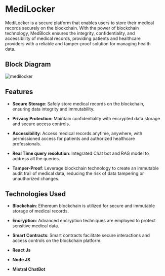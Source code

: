 # MediLocker

MediLocker is a secure platform that enables users to store their medical records securely on the blockchain. With the power of blockchain technology, MedBlock ensures the integrity, confidentiality, and accessibility of medical records, providing patients and healthcare providers with a reliable and tamper-proof solution for managing health data.

## Block Diagram
![medilocker](https://github.com/Adii2202/MediLocker/assets/131331573/ecfdc5c8-f8a2-48ed-a4e1-3c5970cfaef5)

## Features

- **Secure Storage**: Safely store medical records on the blockchain, ensuring data integrity and immutability.
  
- **Privacy Protection**: Maintain confidentiality with encrypted data storage and secure access controls.

- **Accessibility**: Access medical records anytime, anywhere, with permissioned access for patients and authorized healthcare professionals.

- **Real Time query resolution**: Integrated Chat bot and RAG model to address all the queries.

- **Tamper-Proof**: Leverage blockchain technology to create an immutable audit trail of medical data, reducing the risk of data tampering or unauthorized changes.

## Technologies Used

- **Blockchain**: Ethereum blockchain is utilized for secure and immutable storage of medical records.
  
- **Encryption**: Advanced encryption techniques are employed to protect sensitive medical data.

- **Smart Contracts**: Smart contracts facilitate secure interactions and access controls on the blockchain platform.
- **React Js**
- **Node JS**
- **Mistral ChatBot**
  

